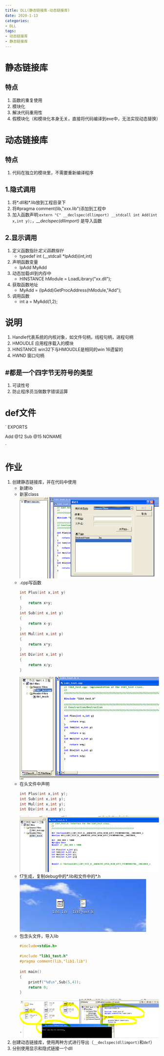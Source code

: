 ```yaml
---
title: DLL(静态链接库-动态链接库)
date: 2020-1-13
categories: 
- DLL
tags: 
- 动态链接库
- 静态链接库
---
```



# 静态链接库
## 特点
1. 函数的重复使用
2. 模块化
3. 解决代码重用性
4. 假模块化（和模块化本身无关，直接将代码编译到exe中，无法实现动态替换）

# 动态链接库
## 特点
1. 代码在独立的模块里，不需要重新编译程序


## 1.隐式调用
1. 将*.dll和*.lib放到工程目录下
2. 将#pragma comment(lib,"xxx.lib")添加到工程中
3. 加入函数声明:`extern "C" __declspec(dllimport) __stdcall int Add(int x,int y);`，*__declspec(dllimport)* 是导入函数

## 2.显示调用
1. 定义函数指针*定义函数指针*
   - typedef int (__stdcall *lpAdd)(int,int)
2. 声明函数变量
   - lpAdd MyAdd
3. 动态加载dll到内存中
   - HINSTANCE hModule = LoadLibrary("xx.dll");
4. 获取函数地址
   - MyAdd = (lpAdd)GetProcAddress(hModule,"Add");
5. 调用函数
   - int a = MyAdd(1,2);

# 说明
1. Handle代表系统的内核对象，如文件句柄，线程句柄，进程句柄
2. HMOUDLE 应用程序载入的模块
3. HINSTANCE win32下与HMOUDLE是相同的win 16遗留的
4. HWND 窗口句柄

## #都是一个四字节无符号的类型
1. 可读性号
2. 防止程序员当做数字错误运算

# def文件
`
EXPORTS

Add @12
Sub @15 NONAME

`

# 作业
1. 创建静态链接库，并在代码中使用
   - 新建lib
   - 新家class
![PE2](/images/pe/新建类.PNG)
   - .cpp写函数
        ```c
        int Plus(int x,int y)
        {
            return x+y;
        }
        int Sub(int x,int y)
        {
            return x-y;
        }
        int Mul(int x,int y)
        {
            return x*y;
        }
        int Div(int x,int y)
        {
            return x/y;
        }
        ```
        ![PE2](/images/pe/code.PNG)
    - 在头文件中声明
        ```c
        int Plus(int x,int y);
        int Sub(int x,int y);
        int Mul(int x,int y);
        int Div(int x,int y);
        ```
        ![PE2](/images/pe/header.PNG)
    - f7生成，复制debug中的*.lib和文件中的*.h
        ![PE2](/images/pe/lib&h.PNG)
    - 包含头文件，导入lib
        ```c
        #include<stdio.h>

        #include "lib1_test.h"
        #pragma comment(lib,"lib1.lib")

        int main()
        {
            printf("%d\n",Sub(5,4));
            return 0;
        }
        ```
        ![PE2](/images/pe/success1.PNG)
1. 创建动态链接库，使用两种方式进行导出（`__declspec(dllimport)`和`def`）
2. 分别使用显示和隐式链接一个dll

